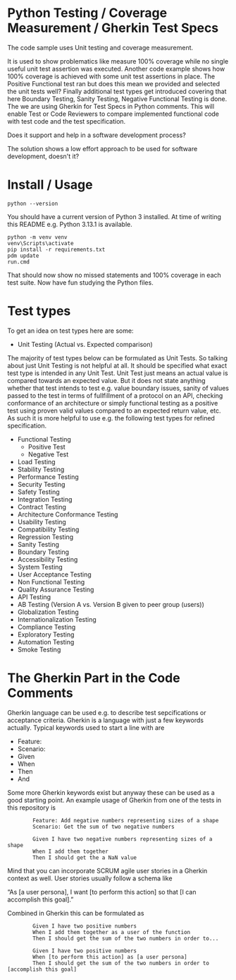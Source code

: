 # Python Testing / Coverage Measurement / Gherkin Test Specs

The code sample uses Unit testing and coverage measurement.

It is used to show problematics like measure 100% coverage while no single useful unit test assertion was executed.
Another code example shows how 100% coverage is achieved with some unit test assertions in place.
The Positive Functional test ran but does this mean we provided and selected the unit tests well?
Finally additional test types get introduced covering that here Boundary Testing, Sanity Testing, Negative Functional Testing is done.
The we are using Gherkin for Test Specs in Python comments. This will enable Test or Code Reviewers to compare
implemented functional code with test code and the test specification.

Does it support and help in a software development process?

The solution shows a low effort approach to be used for software development, doesn't it?

# Install / Usage

```
python --version
```

You should have a current version of Python 3 installed. At time of writing this README e.g. Python 3.13.1 is available.

```
python -m venv venv
venv\Scripts\activate
pip install -r requirements.txt
pdm update
run.cmd
```

That should now show no missed statements and 100% coverage in each test suite.
Now have fun studying the Python files.

# Test types

To get an idea on test types here are some:

* Unit Testing (Actual vs. Expected comparison)

The majority of test types below can be formulated as Unit Tests.
So talking about just Unit Testing is not helpful at all.
It should be specified what exact test type is intended in any Unit Test.
Unit Test just means an actual value is compared towards an expected value.
But it does not state anything whether that test intends to test e.g. value boundary issues,
sanity of values passed to the test in terms of fullfillment of a protocol on an API,
checking conformance of an architecture or simply functional testing as a positive test
using proven valid values compared to an expected return value, etc.
As such it is more helpful to use e.g. the following test types for refined specification.

* Functional Testing
    * Positive Test
    * Negative Test
* Load Testing
* Stability Testing
* Performance Testing
* Security Testing
* Safety Testing
* Integration Testing
* Contract Testing
* Architecture Conformance Testing
* Usability Testing
* Compatibility Testing
* Regression Testing
* Sanity Testing
* Boundary Testing
* Accessibility Testing
* System Testing
* User Acceptance Testing
* Non Functional Testing
* Quality Assurance Testing
* API Testing
* AB Testing (Version A vs. Version B given to peer group (users))
* Globalization Testing
* Internationalization Testing
* Compliance Testing
* Exploratory Testing
* Automation Testing
* Smoke Testing

# The Gherkin Part in the Code Comments

Gherkin language can be used e.g. to describe test sepcifications or acceptance criteria.
Gherkin is a language with just a few keywords actually.
Typical keywords used to start a line with are

* Feature:
* Scenario:
* Given
* When
* Then
* And

Some more Gherkin keywords exist but anyway these can be used as a good starting point.
An example usage of Gherkin from one of the tests in this repository is

```
        Feature: Add negative numbers representing sizes of a shape
        Scenario: Get the sum of two negative numbers

        Given I have two negative numbers representing sizes of a shape
        When I add them together
        Then I should get the a NaN value
```

Mind that you can incorporate SCRUM agile user stories in a Gherkin context as well.
User stories usually follow a schema like

“As [a user persona], I want [to perform this action] so that [I can accomplish this goal].”

Combined in Gherkin this can be formulated as

```
        Given I have two positive numbers
        When I add them together as a user of the function
        Then I should get the sum of the two numbers in order to...
```

```
        Given I have two positive numbers
        When [to perform this action] as [a user persona]
        Then I should get the sum of the two numbers in order to [accomplish this goal]
```

